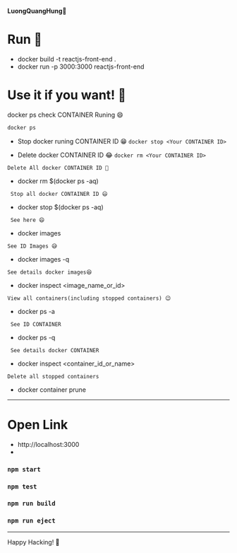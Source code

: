 **LuongQuangHung🎁**

# Run 👑
 - docker build -t reactjs-front-end .
 - docker run -p 3000:3000 reactjs-front-end

# Use it if you want! 🥇

docker ps check CONTAINER Runing 😄
```bash
docker ps
```

 - Stop docker runing CONTAINER ID 😁
 ```docker stop <Your CONTAINER ID>```

 - Delete docker CONTAINER ID 😂
 ```docker rm <Your CONTAINER ID>```


 ```Delete All docker CONTAINER ID 🤣```
 - docker rm $(docker ps -aq)

 ``` Stop all docker CONTAINER ID 😃```
 - docker stop $(docker ps -aq)

 ``` See here 😄```
 - docker images

 ```See ID Images 😅```
 - docker images -q

 ```See details docker images😆```
 - docker inspect <image_name_or_id>

 ```View all containers(including stopped containers) 😉```
 - docker ps -a

 ``` See ID CONTAINER```
 - docker ps -q

 ``` See details docker CONTAINER```
 - docker inspect <container_id_or_name>

 ```Delete all stopped containers```
 - docker container prune


---
# Open Link
 - http://localhost:3000
 - 

### `npm start`
### `npm test`
### `npm run build`
### `npm run eject`

---
Happy Hacking! 🎉
